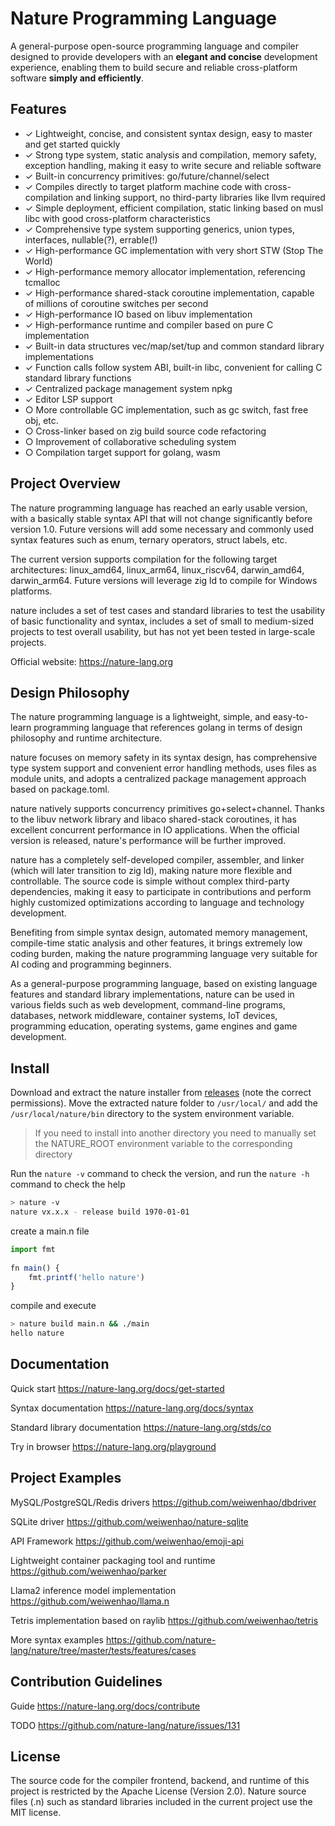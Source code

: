 # Nature Programming Language  
  
A general-purpose open-source programming language and compiler designed to provide developers with an **elegant and concise** development experience, enabling them to build secure and reliable cross-platform software **simply and efficiently**.  

## Features

- ✓ Lightweight, concise, and consistent syntax design, easy to master and get started quickly
- ✓ Strong type system, static analysis and compilation, memory safety, exception handling, making it easy to write secure and reliable software
- ✓ Built-in concurrency primitives: go/future/channel/select
- ✓ Compiles directly to target platform machine code with cross-compilation and linking support, no third-party libraries like llvm required
- ✓ Simple deployment, efficient compilation, static linking based on musl libc with good cross-platform characteristics
- ✓ Comprehensive type system supporting generics, union types, interfaces, nullable(?), errable(!)
- ✓ High-performance GC implementation with very short STW (Stop The World)
- ✓ High-performance memory allocator implementation, referencing tcmalloc
- ✓ High-performance shared-stack coroutine implementation, capable of millions of coroutine switches per second
- ✓ High-performance IO based on libuv implementation
- ✓ High-performance runtime and compiler based on pure C implementation
- ✓ Built-in data structures vec/map/set/tup and common standard library implementations
- ✓ Function calls follow system ABI, built-in libc, convenient for calling C standard library functions
- ✓ Centralized package management system npkg
- ✓ Editor LSP support
- ○ More controllable GC implementation, such as gc switch, fast free obj, etc.
- ○ Cross-linker based on zig build source code refactoring
- ○ Improvement of collaborative scheduling system
- ○ Compilation target support for golang, wasm
  
## Project Overview

The nature programming language has reached an early usable version, with a basically stable syntax API that will not change significantly before version 1.0. Future versions will add some necessary and commonly used syntax features such as enum, ternary operators, struct labels, etc.

The current version supports compilation for the following target architectures: linux_amd64, linux_arm64, linux_riscv64, darwin_amd64, darwin_arm64. Future versions will leverage zig ld to compile for Windows platforms.

nature includes a set of test cases and standard libraries to test the usability of basic functionality and syntax, includes a set of small to medium-sized projects to test overall usability, but has not yet been tested in large-scale projects.
  
Official website: https://nature-lang.org  


## Design Philosophy

The nature programming language is a lightweight, simple, and easy-to-learn programming language that references golang in terms of design philosophy and runtime architecture.

nature focuses on memory safety in its syntax design, has comprehensive type system support and convenient error handling methods, uses files as module units, and adopts a centralized package management approach based on package.toml.

nature natively supports concurrency primitives go+select+channel. Thanks to the libuv network library and libaco shared-stack coroutines, it has excellent concurrent performance in IO applications. When the official version is released, nature's performance will be further improved.

nature has a completely self-developed compiler, assembler, and linker (which will later transition to zig ld), making nature more flexible and controllable. The source code is simple without complex third-party dependencies, making it easy to participate in contributions and perform highly customized optimizations according to language and technology development.

Benefiting from simple syntax design, automated memory management, compile-time static analysis and other features, it brings extremely low coding burden, making the nature programming language very suitable for AI coding and programming beginners.

As a general-purpose programming language, based on existing language features and standard library implementations, nature can be used in various fields such as web development, command-line programs, databases, network middleware, container systems, IoT devices, programming education, operating systems, game engines and game development.


## Install  
  
Download and extract the nature installer from [releases](https://github.com/nature-lang/nature/releases) (note the correct permissions). Move the extracted nature folder to `/usr/local/` and add the `/usr/local/nature/bin` directory to the system environment variable.  
  
> If you need to install into another directory you need to manually set the NATURE_ROOT environment variable to the corresponding directory  
  
Run the `nature -v` command to check the version, and run the `nature -h` command to check the help  
  
```sh
> nature -v
nature vx.x.x - release build 1970-01-01
```   

create a main.n file  
  
```js
import fmt   
    
fn main() {   
    fmt.printf('hello nature')
}   
```   

compile and execute  
  
```sh
> nature build main.n && ./main   
hello nature 
```   
  
## Documentation  
  
Quick start https://nature-lang.org/docs/get-started

Syntax documentation https://nature-lang.org/docs/syntax

Standard library documentation https://nature-lang.org/stds/co

Try in browser https://nature-lang.org/playground  
  
## Project Examples

MySQL/PostgreSQL/Redis drivers https://github.com/weiwenhao/dbdriver

SQLite driver https://github.com/weiwenhao/nature-sqlite

API Framework https://github.com/weiwenhao/emoji-api

Lightweight container packaging tool and runtime https://github.com/weiwenhao/parker

Llama2 inference model implementation https://github.com/weiwenhao/llama.n

Tetris implementation based on raylib https://github.com/weiwenhao/tetris

More syntax examples https://github.com/nature-lang/nature/tree/master/tests/features/cases  
  
## Contribution Guidelines
  
Guide https://nature-lang.org/docs/contribute

TODO https://github.com/nature-lang/nature/issues/131  
  
## License  
  
The source code for the compiler frontend, backend, and runtime of this project is restricted by the Apache License (Version 2.0). Nature source files (.n) such as standard libraries included in the current project use the MIT license.
